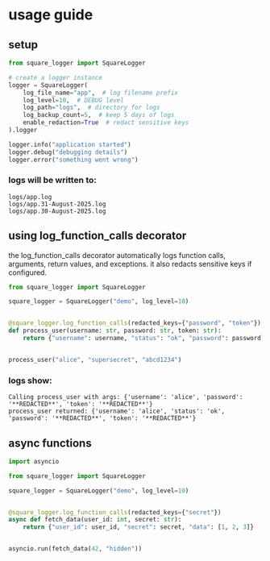 # usage guide

## setup

```python
from square_logger import SquareLogger

# create a logger instance
logger = SquareLogger(
    log_file_name="app",  # log filename prefix
    log_level=10,  # DEBUG level
    log_path="logs",  # directory for logs
    log_backup_count=5,  # keep 5 days of logs
    enable_redaction=True  # redact sensitive keys
).logger

logger.info("application started")
logger.debug("debugging details")
logger.error("something went wrong")
```

### logs will be written to:

```text
logs/app.log
logs/app.31-August-2025.log
logs/app.30-August-2025.log
```

## using log_function_calls decorator

the log_function_calls decorator automatically logs function calls, arguments, return values, and exceptions.
it also redacts sensitive keys if configured.

```python
from square_logger import SquareLogger

square_logger = SquareLogger("demo", log_level=10)


@square_logger.log_function_calls(redacted_keys={"password", "token"})
def process_user(username: str, password: str, token: str):
    return {"username": username, "status": "ok", "password": password, "token": token}


process_user("alice", "supersecret", "abcd1234")
```

### logs show:

```text
Calling process_user with args: {'username': 'alice', 'password': '**REDACTED**', 'token': '**REDACTED**'}
process_user returned: {'username': 'alice', 'status': 'ok', 'password': '**REDACTED**', 'token': '**REDACTED**'}
```

## async functions

```python
import asyncio

from square_logger import SquareLogger

square_logger = SquareLogger("demo", log_level=10)


@square_logger.log_function_calls(redacted_keys={"secret"})
async def fetch_data(user_id: int, secret: str):
    return {"user_id": user_id, "secret": secret, "data": [1, 2, 3]}


asyncio.run(fetch_data(42, "hidden"))
```